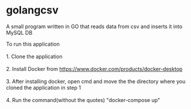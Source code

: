 # golangcsv
A small program written in GO that reads data from csv and inserts it into MySQL DB

To run this application </br></br>
1.&nbsp;Clone the application </br></br>
2.&nbsp;Install Docker from https://www.docker.com/products/docker-desktop </br></br>
3.&nbsp;After installing docker, open cmd and move the the directory where you cloned the application in step 1 </br></br>
4.&nbsp;Run the command(without the quotes) "docker-compose up"</br></br>
